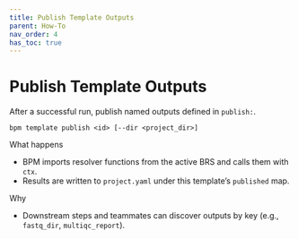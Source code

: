 ```yaml
---
title: Publish Template Outputs
parent: How-To
nav_order: 4
has_toc: true
---
```


# Publish Template Outputs

After a successful run, publish named outputs defined in `publish:`.

```
bpm template publish <id> [--dir <project_dir>]
```

What happens
- BPM imports resolver functions from the active BRS and calls them with `ctx`.
- Results are written to `project.yaml` under this template’s `published` map.

Why
- Downstream steps and teammates can discover outputs by key (e.g., `fastq_dir`, `multiqc_report`).

